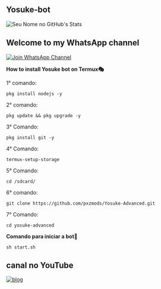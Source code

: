 ## Yosuke-bot

![Seu Nome no GitHub's Stats](https://github-readme-stats.vercel.app/api?username=pxzmods&theme=dark&show_icons=true)

## Welcome to my WhatsApp channel
[![Join WhatsApp Channel](https://img.shields.io/badge/Join-WhatsApp-green?style=for-the-badge&logo=whatsapp)](https://whatsapp.com/channel/0029VbAshx2J3juyl15Rh41j)


**How to install Yosuke bot on Termux🎭**

1° comando: 

```
pkg install nodejs -y
```

2° comando:
```
pkg update && pkg upgrade -y
```

3° Comando:
```
pkg install git -y
```

4° Comando:
```
termux-setup-storage
```

5° Comando:
```
cd /sdcard/
```

6° comando:
```
git clone https://github.com/pxzmods/Yosuke-Advanced.git
```

7° Comando:
```
cd yosuke-advanced
```

**Comando para iniciar a bot🔐**
```
sh start.sh
```


## canal no YouTube
[![blog](https://img.shields.io/badge/YouTube-FF0000?style=for-the-badge&logo=youtube&logoColor=white)](https://www.youtube.com/@Pxzmodsofc)
